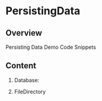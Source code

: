 PersistingData
====================

## Overview

Persisting Data Demo Code Snippets

## Content

1. Database:

2. FileDirectory